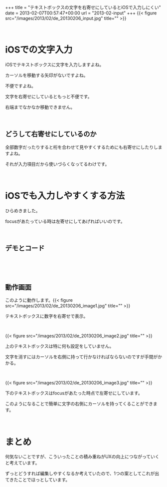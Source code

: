 +++
title = "テキストボックスの文字を右寄せにしているとiOSで入力しにくい"
date = 2013-02-07T00:57:47+00:00
url = "2013-02-input"
+++
{{< figure src="/images/2013/02/de_20130206_input.jpg" title="" >}}

&nbsp;

# iOSでの文字入力

iOSでテキストボックスに文字を入力しますよね。

カーソルを移動する矢印がないですよね。

不便ですよね。

文字を右寄せにしているともっと不便です。

右端までなかなか移動できません。

&nbsp;

## どうして右寄せにしているのか

全部数字だったりすると桁を合わせて見やすくするためにも右寄せにしたりしますよね。

それが入力項目だから使いづらくなってるわけです。

&nbsp;

# iOSでも入力しやすくする方法

ひらめきました。

focusがあたっている時は左寄せにしてあげればいいのです。

&nbsp;

## デモとコード



&nbsp;

&nbsp;

## 動作画面

このように動作します。{{< figure src="/images/2013/02/de_20130206_image1.jpg" title="" >}}

テキストボックスに数字を右寄せで表示。

&nbsp;

{{< figure src="/images/2013/02/de_20130206_image2.jpg" title="" >}}

上のテキストボックスは特に何も設定をしていません。

文字を消すにはカーソルを右側に持って行かなければならないのですが手間がかかる。

&nbsp;

{{< figure src="/images/2013/02/de_20130206_image3.jpg" title="" >}}

下のテキストボックスはfocusがあたった時点で左寄せにしています。

このようになることで簡単に文字の右側にカーソルを持ってくることができます。

&nbsp;

# まとめ

何気ないことですが、こういったことの積み重ねがUXの向上につながっていくと考えています。

ずっとどうすれば編集しやすくなるか考えていたので、1つの案としてこれが出てきたことでほっとしています。